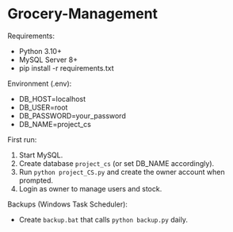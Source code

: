 # Grocery-Management

Requirements:

- Python 3.10+
- MySQL Server 8+
- pip install -r requirements.txt

Environment (.env):

- DB_HOST=localhost
- DB_USER=root
- DB_PASSWORD=your_password
- DB_NAME=project_cs

First run:

1. Start MySQL.
2. Create database `project_cs` (or set DB_NAME accordingly).
3. Run `python project_CS.py` and create the owner account when prompted.
4. Login as owner to manage users and stock.

Backups (Windows Task Scheduler):

- Create `backup.bat` that calls `python backup.py` daily.
